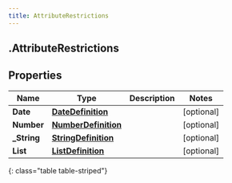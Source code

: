 ```yaml
---
title: AttributeRestrictions
---
```

## .AttributeRestrictions

## Properties

|Name | Type | Description | Notes|
|------------ | ------------- | ------------- | -------------|
| **Date** | [**DateDefinition**](DateDefinition.html) |  | [optional] |
| **Number** | [**NumberDefinition**](NumberDefinition.html) |  | [optional] |
| **_String** | [**StringDefinition**](StringDefinition.html) |  | [optional] |
| **List** | [**ListDefinition**](ListDefinition.html) |  | [optional] |
{: class="table table-striped"}


